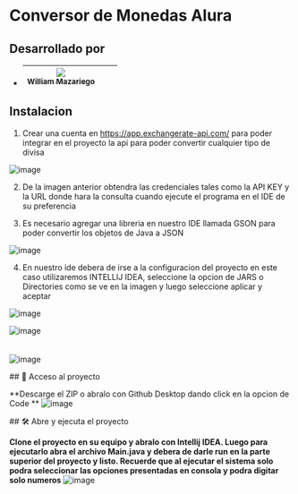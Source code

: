 # Conversor de Monedas Alura

## Desarrollado por

- | [<img src="https://avatars.githubusercontent.com/u/83888568?v=4"><br><sub>William Mazariego</sub>](https://github.com/Will-Trucker/) |||
  | :---: | :---: | :---: |

## Instalacion

1. Crear una cuenta en https://app.exchangerate-api.com/ para poder integrar en el proyecto la api para poder convertir cualquier tipo de divisa

![image](https://github.com/user-attachments/assets/dd783383-8dbe-4466-82a9-8f72bce26c0c)

2. De la imagen anterior obtendra las credenciales tales como la API KEY y la URL donde hara la consulta cuando ejecute el programa en el IDE de su preferencia
   
3. Es necesario agregar una libreria en nuestro IDE llamada GSON para poder convertir los objetos de Java a JSON
   
![image](https://github.com/user-attachments/assets/ef50b512-e1b4-487e-9110-81647f108784)

4. En nuestro ide debera de irse a la configuracion del proyecto en este caso utilizaremos INTELLIJ IDEA, seleccione la opcion de JARS o Directories como se ve en la imagen y luego seleccione aplicar y aceptar

![image](https://github.com/user-attachments/assets/f68a0045-a4c9-4686-a13e-f5db94662af1)

![image](https://github.com/user-attachments/assets/43a5c46a-ad80-4014-bca6-a70002aed9b4)
<br><br><br>
![image](https://github.com/user-attachments/assets/0cfb431d-4d80-44fc-8f1a-d3b94fe5648a)

\## 📁 Acceso al proyecto

**Descarge el ZIP o abralo con Github Desktop dando click en la opcion de Code **
![image](https://github.com/user-attachments/assets/4b3216f8-08d5-4e3d-afbc-b7440034d48b)

\## 🛠️ Abre y ejecuta el proyecto

**Clone el proyecto en su equipo y abralo con Intellij IDEA. Luego para ejecutarlo abra el archivo Main.java y debera de darle run en la parte superior del proyecto y listo. Recuerde que al ejecutar el sistema solo podra seleccionar las opciones presentadas en consola y podra digitar solo numeros**
![image](https://github.com/user-attachments/assets/411adebd-d581-45f8-8461-017a145f8240)
